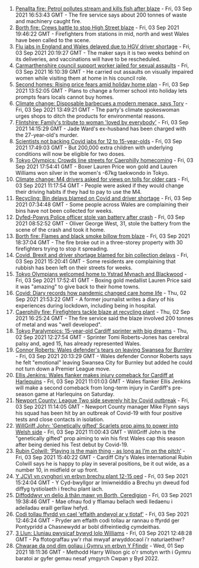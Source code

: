 1. [Penallta fire: Petrol pollutes stream and kills fish after blaze](https://www.bbc.co.uk/news/uk-wales-58437665?at_medium=RSS&at_campaign=KARANGA) - Fri, 03 Sep 2021 16:53:43 GMT - The fire service says about 200 tonnes of waste and machinery caught fire.
2. [Borth fire: Crews battle to stop High Street blaze](https://www.bbc.co.uk/news/uk-wales-58439503?at_medium=RSS&at_campaign=KARANGA) - Fri, 03 Sep 2021 19:46:22 GMT - Firefighters from stations in mid, north and west Wales have been called to the scene.
3. [Flu jabs in England and Wales delayed due to HGV driver shortage](https://www.bbc.co.uk/news/business-58442611?at_medium=RSS&at_campaign=KARANGA) - Fri, 03 Sep 2021 20:19:27 GMT - The maker says it is two weeks behind on its deliveries, and vaccinations will have to be rescheduled.
4. [Carmarthenshire council support worker jailed for sexual assaults](https://www.bbc.co.uk/news/uk-wales-58439502?at_medium=RSS&at_campaign=KARANGA) - Fri, 03 Sep 2021 16:10:39 GMT - He carried out assaults on visually impaired women while visiting them at home in his council role.
5. [Second homes: Rising price fears amid holiday home plan](https://www.bbc.co.uk/news/uk-wales-58435077?at_medium=RSS&at_campaign=KARANGA) - Fri, 03 Sep 2021 13:52:05 GMT - Plans to change a former school into holiday lets prompts fears locals cannot buy homes.
6. [Climate change: Disposable barbecues a modern menace, says Tory](https://www.bbc.co.uk/news/uk-wales-politics-58355612?at_medium=RSS&at_campaign=KARANGA) - Fri, 03 Sep 2021 13:49:21 GMT - The party's climate spokeswoman urges shops to ditch the products for environmental reasons.
7. [Flintshire: Family's tribute to woman 'loved by everybody'](https://www.bbc.co.uk/news/uk-wales-58435085?at_medium=RSS&at_campaign=KARANGA) - Fri, 03 Sep 2021 14:15:29 GMT - Jade Ward's ex-husband has been charged with the 27-year-old's murder.
8. [Scientists not backing Covid jabs for 12 to 15-year-olds](https://www.bbc.co.uk/news/health-58438669?at_medium=RSS&at_campaign=KARANGA) - Fri, 03 Sep 2021 17:49:03 GMT - But 200,000 extra children with underlying conditions will now be eligible for two doses.
9. [Tokyo Olympics: Crowds line streets for Caerphilly homecoming](https://www.bbc.co.uk/news/uk-wales-58438003?at_medium=RSS&at_campaign=KARANGA) - Fri, 03 Sep 2021 17:54:41 GMT - Boxer Lauren Price won gold and Lauren Williams won silver in the women's -67kg taekwondo in Tokyo.
10. [Climate change: M4 drivers asked for views on tolls for older cars](https://www.bbc.co.uk/news/uk-wales-58424221?at_medium=RSS&at_campaign=KARANGA) - Fri, 03 Sep 2021 11:17:54 GMT - People were asked if they would change their driving habits if they had to pay to use the M4.
11. [Recycling: Bin delays blamed on Covid and driver shortage](https://www.bbc.co.uk/news/uk-wales-58429145?at_medium=RSS&at_campaign=KARANGA) - Fri, 03 Sep 2021 07:34:48 GMT - Some people across Wales are complaining their bins have not been collected for weeks.
12. [Dyfed-Powys Police officer stole van battery after crash](https://www.bbc.co.uk/news/uk-wales-58433144?at_medium=RSS&at_campaign=KARANGA) - Fri, 03 Sep 2021 08:52:52 GMT - Oliver George West, 31, stole the battery from the scene of the crash and took it home.
13. [Borth fire: Flames and black smoke billow from blaze](https://www.bbc.co.uk/news/uk-wales-58439504?at_medium=RSS&at_campaign=KARANGA) - Fri, 03 Sep 2021 18:37:04 GMT - The fire broke out in a three-storey property with 30 firefighters trying to stop it spreading.
14. [Covid, Brexit and driver shortage blamed for bin collection delays](https://www.bbc.co.uk/news/uk-wales-58440236?at_medium=RSS&at_campaign=KARANGA) - Fri, 03 Sep 2021 15:20:41 GMT - Some residents are complaining that rubbish has been left on their streets for weeks.
15. [Tokyo Olympians welcomed home to Ystrad Mynach and Blackwood](https://www.bbc.co.uk/news/uk-wales-58442009?at_medium=RSS&at_campaign=KARANGA) - Fri, 03 Sep 2021 17:52:41 GMT - Boxing gold medallist Lauren Price said it was "amazing" to give back to their home towns.
16. [Covid: Diary records how pandemic changed care home life](https://www.bbc.co.uk/news/uk-wales-58429748?at_medium=RSS&at_campaign=KARANGA) - Thu, 02 Sep 2021 21:53:22 GMT - A former journalist writes a diary of his experiences during lockdown, including being in hospital.
17. [Caerphilly fire: Firefighters tackle blaze at recycling plant](https://www.bbc.co.uk/news/uk-wales-58425928?at_medium=RSS&at_campaign=KARANGA) - Thu, 02 Sep 2021 16:25:24 GMT - The fire service said the blaze involved 200 tonnes of metal and was "well developed".
18. [Tokyo Paralympics: 15-year-old Cardiff sprinter with big dreams](https://www.bbc.co.uk/news/uk-wales-58421065?at_medium=RSS&at_campaign=KARANGA) - Thu, 02 Sep 2021 12:27:54 GMT - Sprinter Tomi Roberts-Jones has cerebral palsy and, aged 15, has already represented Wales.
19. [Connor Roberts: Wales defender's tears on leaving Swansea for Burnley](https://www.bbc.co.uk/sport/football/58443169?at_medium=RSS&at_campaign=KARANGA) - Fri, 03 Sep 2021 20:13:29 GMT - Wales defender Connor Roberts says he felt "emotional" leaving Swansea City for Burnley but added he could not turn down a Premier League move.
20. [Ellis Jenkins: Wales flanker makes injury comeback for Cardiff at Harlequins](https://www.bbc.co.uk/sport/rugby-union/58431874?at_medium=RSS&at_campaign=KARANGA) - Fri, 03 Sep 2021 11:01:03 GMT - Wales flanker Ellis Jenkins will make a second comeback from long-term injury in Cardiff's pre-season game at Harlequins on Saturday.
21. [Newport County: League Two side severely hit by Covid outbreak](https://www.bbc.co.uk/sport/football/58435932?at_medium=RSS&at_campaign=KARANGA) - Fri, 03 Sep 2021 11:14:05 GMT - Newport County manager Mike Flynn says his squad has been hit by an outbreak of Covid-19 with four positive tests and close contacts in isolation.
22. [WillGriff John: 'Genetically gifted' Scarlets prop aims to power into Welsh side](https://www.bbc.co.uk/sport/rugby-union/58427903?at_medium=RSS&at_campaign=KARANGA) - Fri, 03 Sep 2021 11:00:43 GMT - WillGriff John is the "genetically gifted" prop aiming to win his first Wales cap this season after being denied his Test debut by Covid-19.
23. [Rubin Colwill: ‘Playing is the main thing - as long as I’m on the pitch’](https://www.bbc.co.uk/sport/av/football/58439353?at_medium=RSS&at_campaign=KARANGA) - Fri, 03 Sep 2021 15:40:22 GMT - Cardiff City's Wales international Rubin Colwill says he is happy to play in several positions, be it out wide, as a number 10, in midfield or up front.
24. [Y JCVI yn cynghori yn erbyn brechu plant 12-15 oed](https://www.bbc.co.uk/newyddion/58438336?at_medium=RSS&at_campaign=KARANGA) - Fri, 03 Sep 2021 15:24:04 GMT - Y Cyd-bwyllgor ar Imiwneiddio a Brechu yn dweud fod diffyg tystiolaeth i frechu plant iach.
25. [Diffoddwyr yn delio â thân mawr yn Borth, Ceredigion](https://www.bbc.co.uk/newyddion/58438341?at_medium=RSS&at_campaign=KARANGA) - Fri, 03 Sep 2021 19:38:46 GMT - Mae ofnau fod y fflamau bellach wedi lledaenu i adeiladau eraill gerllaw hefyd.
26. [Codi tollau ffyrdd yn cael 'effaith andwyol ar y tlotaf'](https://www.bbc.co.uk/newyddion/58425536?at_medium=RSS&at_campaign=KARANGA) - Fri, 03 Sep 2021 12:46:24 GMT - Pryder am effaith codi tollau ar rannau o ffyrdd ger Pontypridd a Chasnewydd ar bobl difreintiedig cymdeithas.
27. [3 Llun: Lluniau pwysicaf bywyd Iolo Williams](https://www.bbc.co.uk/newyddion/58341555?at_medium=RSS&at_campaign=KARANGA) - Fri, 03 Sep 2021 12:48:28 GMT - Pa ffotograffau yw'r rhai mwyaf arwyddocaol i'r naturiaethwr?
28. [Chwarae da ond dim goliau i Gymru yn erbyn Y Ffindir](https://www.bbc.co.uk/newyddion/58415167?at_medium=RSS&at_campaign=KARANGA) - Wed, 01 Sep 2021 18:11:36 GMT - Methodd Harry Wilson gic o'r smotyn wrth i Gymru baratoi ar gyfer gemau nesaf ymgyrch Cwpan y Byd 2022.

